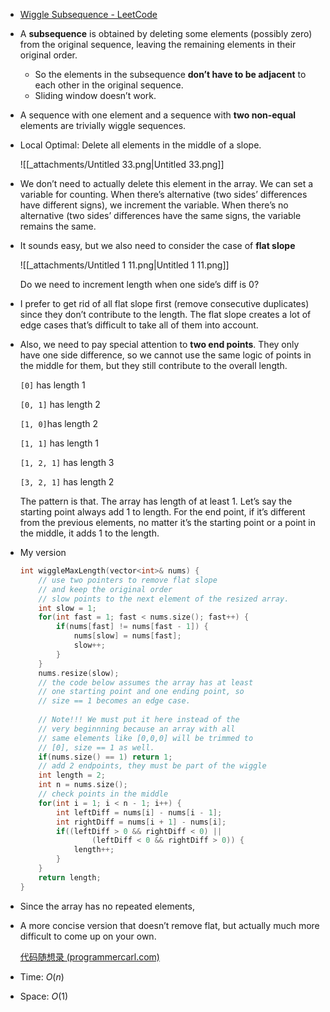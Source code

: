 - [Wiggle Subsequence - LeetCode](https://leetcode.com/problems/wiggle-subsequence/description/)
- A **subsequence** is obtained by deleting some elements (possibly zero) from the original sequence, leaving the remaining elements in their original order.
    - So the elements in the subsequence **don’t have to be adjacent** to each other in the original sequence.
    - Sliding window doesn’t work.
- A sequence with one element and a sequence with **two non-equal** elements are trivially wiggle sequences.
- Local Optimal: Delete all elements in the middle of a slope.
    
    ![[_attachments/Untitled 33.png|Untitled 33.png]]
    
- We don’t need to actually delete this element in the array. We can set a variable for counting. When there’s alternative (two sides’ differences have different signs), we increment the variable. When there’s no alternative (two sides’ differences have the same signs, the variable remains the same.
- It sounds easy, but we also need to consider the case of **flat slope**
    
    ![[_attachments/Untitled 1 11.png|Untitled 1 11.png]]
    
    Do we need to increment length when one side’s diff is 0?
    
- I prefer to get rid of all flat slope first (remove consecutive duplicates) since they don’t contribute to the length. The flat slope creates a lot of edge cases that’s difficult to take all of them into account.
- Also, we need to pay special attention to **two end points**. They only have one side difference, so we cannot use the same logic of points in the middle for them, but they still contribute to the overall length.
    
    `[0]` has length 1
    
    `[0, 1]` has length 2
    
    `[1, 0]`has length 2
    
    `[1, 1]` has length 1
    
    `[1, 2, 1]` has length 3
    
    `[3, 2, 1]` has length 2
    
    The pattern is that. The array has length of at least 1. Let’s say the starting point always add 1 to length. For the end point, if it’s different from the previous elements, no matter it’s the starting point or a point in the middle, it adds 1 to the length.
    
- My version
    
    ```C++
    int wiggleMaxLength(vector<int>& nums) {
        // use two pointers to remove flat slope
        // and keep the original order
        // slow points to the next element of the resized array. 
        int slow = 1;
        for(int fast = 1; fast < nums.size(); fast++) {
            if(nums[fast] != nums[fast - 1]) {
                nums[slow] = nums[fast];
                slow++;
            }
        }
        nums.resize(slow);
        // the code below assumes the array has at least
        // one starting point and one ending point, so
        // size == 1 becomes an edge case. 
        
        // Note!!! We must put it here instead of the
        // very beginnning because an array with all
        // same elements like [0,0,0] will be trimmed to
        // [0], size == 1 as well. 
        if(nums.size() == 1) return 1;
        // add 2 endpoints, they must be part of the wiggle
        int length = 2;
        int n = nums.size();
        // check points in the middle
        for(int i = 1; i < n - 1; i++) {
            int leftDiff = nums[i] - nums[i - 1];
            int rightDiff = nums[i + 1] - nums[i];
            if((leftDiff > 0 && rightDiff < 0) ||
                    (leftDiff < 0 && rightDiff > 0)) {
                length++;
            }
        }
        return length;
    }
    ```
    
- Since the array has no repeated elements, 
- A more concise version that doesn’t remove flat, but actually much more difficult to come up on your own.
    
    [代码随想录 (programmercarl.com)](https://www.programmercarl.com/0376.%E6%91%86%E5%8A%A8%E5%BA%8F%E5%88%97.html#%E6%80%9D%E8%B7%AF)
    
- Time: $O(n)$﻿
- Space: $O(1)$